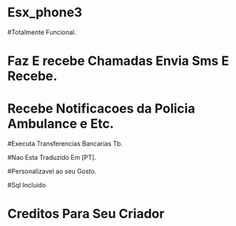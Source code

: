 # Esx_phone3

#Totalmente Funcional.

# Faz E recebe Chamadas Envia Sms E Recebe.

# Recebe Notificacoes da Policia Ambulance e Etc.

#Executa Transferencias Bancarias Tb.

#Nao Esta Traduzido Em [PT]. 

#Personalizavel ao seu Gosto.

#Sql Incluido

# Creditos Para Seu Criador
